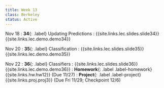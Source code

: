 ```yaml
---
title: Week 13
class: Berkeley
status: Active
---
```


Nov 18
: **34**{: .label} Updating Predictions
    : {{site.links.lec.slides.slide34}} {{site.links.lec.demo.demo34}}

Nov 20
: **35**{: .label} Classification
    : {{site.links.lec.slides.slide35}} {{site.links.lec.demo.demo35}}

Nov 22
: **36**{: .label} Classifiers
    : {{site.links.lec.slides.slide36}} {{site.links.lec.demo.demo36}}
: **Homework**{: .label .label-homework} {{site.links.hw.hw12}} (Due 11/27)
: **Project**{: .label .label-project} {{site.links.proj.proj3}} (Due Fri 11/29; Checkpoint 12/6)